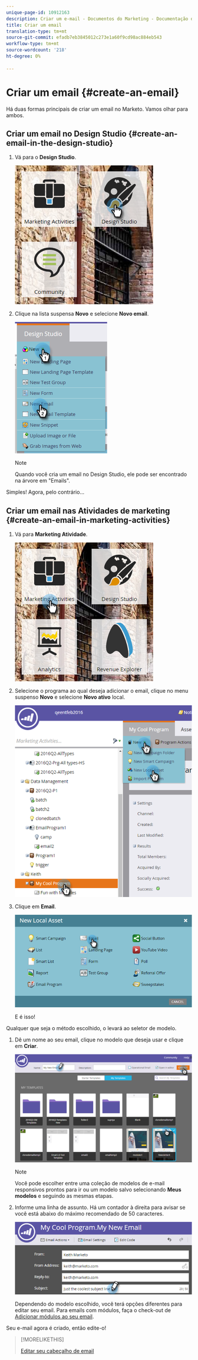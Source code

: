 ```yaml
---
unique-page-id: 10912163
description: Criar um e-mail - Documentos do Marketing - Documentação do produto
title: Criar um email
translation-type: tm+mt
source-git-commit: efadb7eb3845012c273e1a60f9cd98ac884eb543
workflow-type: tm+mt
source-wordcount: '218'
ht-degree: 0%

---
```



# Criar um email {#create-an-email}

Há duas formas principais de criar um email no Marketo. Vamos olhar para ambos.

## Criar um email no Design Studio {#create-an-email-in-the-design-studio}

1. Vá para o **Design Studio**.

   ![](assets/one-4.png)

1. Clique na lista suspensa **Novo** e selecione **Novo email**.

   ![](assets/two-4.png)

   >[!NOTE]
   >
   >Quando você cria um email no Design Studio, ele pode ser encontrado na árvore em &quot;Emails&quot;.

Simples! Agora, pelo contrário...

## Criar um email nas Atividades de marketing {#create-an-email-in-marketing-activities}

1. Vá para **Marketing Atividade**.

   ![](assets/three-3.png)

1. Selecione o programa ao qual deseja adicionar o email, clique no menu suspenso **Novo** e selecione **Novo ativo** local.

   ![](assets/four-3.png)

1. Clique em **Email**.

   ![](assets/five-2.png)

   E é isso!

Qualquer que seja o método escolhido, o levará ao seletor de modelo.

1. Dê um nome ao seu email, clique no modelo que deseja usar e clique em **Criar**.

   ![](assets/six-2.png)

   >[!NOTE]
   >
   >Você pode escolher entre uma coleção de modelos de e-mail responsivos prontos para ir ou um modelo salvo selecionando **Meus modelos** e seguindo as mesmas etapas.

1. Informe uma linha de assunto. Há um contador à direita para avisar se você está abaixo do máximo recomendado de 50 caracteres.

   ![](assets/seven-1.png)

   Dependendo do modelo escolhido, você terá opções diferentes para editar seu email. Para emails com módulos, faça o check-out de [Adicionar módulos ao seu email](/help/marketo/product-docs/email-marketing/general/email-editor-2/add-modules-to-your-email.md).

Seu e-mail agora é criado, então edite-o!

>[!MORELIKETHIS]
>
>[Editar seu cabeçalho de email](edit-your-email-header.md)
